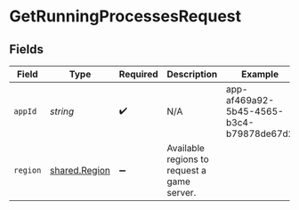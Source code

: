 # GetRunningProcessesRequest


## Fields

| Field                                          | Type                                           | Required                                       | Description                                    | Example                                        |
| ---------------------------------------------- | ---------------------------------------------- | ---------------------------------------------- | ---------------------------------------------- | ---------------------------------------------- |
| `appId`                                        | *string*                                       | :heavy_check_mark:                             | N/A                                            | app-af469a92-5b45-4565-b3c4-b79878de67d2       |
| `region`                                       | [shared.Region](../../models/shared/region.md) | :heavy_minus_sign:                             | Available regions to request a game server.    |                                                |